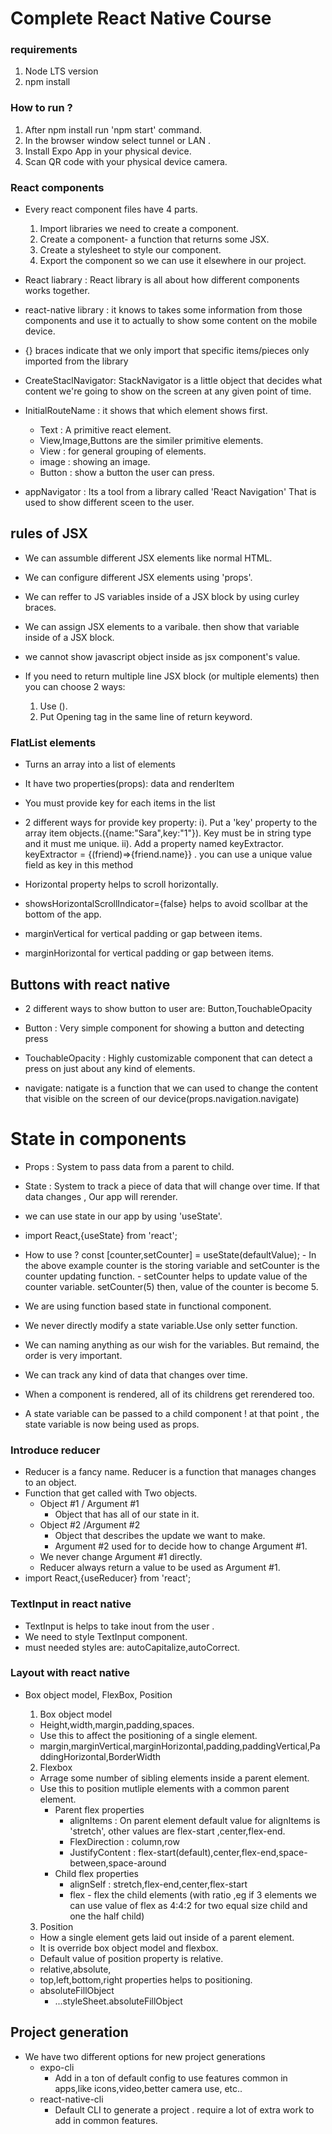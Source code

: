# Complete React Native Course

### requirements

1. Node LTS version
2. npm install

### How to run ?

1. After npm install run 'npm start' command.
2. In the browser window select tunnel or LAN .
3. Install Expo App in your physical device.
4. Scan QR code with your physical device camera.

### React components

- Every react component files have 4 parts.

  1. Import libraries we need to create a component.
  2. Create a component- a function that returns some JSX.
  3. Create a stylesheet to style our component.
  4. Export the component so we can use it elsewhere in our project.

- React liabrary : React library is all about how different components works together.
- react-native library : it knows to takes some information from those components and use it to actually to show some content on the mobile device.
- {} braces indicate that we only import that specific items/pieces only imported from the library
- CreateStaclNavigator: StackNavigator is a little object that decides what content we're going to show on the screen at any given point of time.
- InitialRouteName : it shows that which element shows first.

  - Text : A primitive react element.
  - View,Image,Buttons are the similer primitive elements.
  - View : for general grouping of elements.
  - image : showing an image.
  - Button : show a button the user can press.

- appNavigator : Its a tool from a library called 'React Navigation' That is used to show different sceen to the user.

## rules of JSX
- We can assumble different JSX elements like normal HTML.
- We can configure different JSX elements using 'props'.
- We can reffer to JS variables inside of a JSX block by using curley braces.
- We can assign JSX elements to a varibale. then show that variable inside of a JSX block.

- we cannot show javascript object inside as jsx component's value.
   
- If you need to return multiple line JSX block (or multiple elements) then you can choose 2 ways:
    1. Use ().
    2. Put Opening tag in the same line of return keyword.

### FlatList elements
 - Turns an array into a list of elements
 - It have two properties(props): data and renderItem
 - You must provide key for each items in the list

 - 2 different ways for provide key property:
    i). Put a 'key' property to the array item objects.({name:"Sara",key:"1"}).
        Key must be in string type and it must me unique.
    ii). Add a property named keyExtractor.
        keyExtractor = {(friend)=>{friend.name}}  . you can use a unique value field as key in this method
- Horizontal property helps to scroll horizontally.
- showsHorizontalScrollIndicator={false}  helps to avoid scollbar at the bottom of the app.
- marginVertical for vertical padding or gap between items.
- marginHorizontal for vertical padding or gap between items.

## Buttons with react native
- 2 different ways to show button to user are: Button,TouchableOpacity
- Button : Very simple component for showing a button and detecting press 
- TouchableOpacity : Highly customizable component that can detect a press on just about any kind of elements.

- navigate: natigate is a function that we can used to change the content that visible on the screen of our device(props.navigation.navigate)

# State in components
- Props : System to pass data from a parent to child.
- State : System to track a piece  of data that will change  over time. If that data changes , Our app will rerender.
- we can use state in our app by using 'useState'.
- import React,{useState} from 'react';

- How to use ?
     const [counter,setCounter] = useState(defaultValue);
      - In the above example counter is the storing variable and setCounter is the counter updating function.
      - setCounter helps to update value of the counter variable.
        setCounter(5) then, value of the counter is become 5.

- We are using function based state in functional component.
- We never directly modify a state variable.Use only setter function.
- We can naming anything as our wish for the variables. But remaind, the order is very important.
- We can track any kind of data that changes over time.
- When a component is rendered, all of its childrens get rerendered too.
- A state variable can  be passed  to a child component ! at that point , the state  variable is now being used as props.

### Introduce reducer
- Reducer is a fancy name. Reducer is a function that manages changes to an object.
- Function that get called with Two objects.
    - Object #1 / Argument #1
        * Object that has all of our state in it.
    - Object #2 /Argument #2 
        * Object that describes the update we want to make.
        * Argument #2 used for to decide how to change Argument #1.
    - We never change Argument #1 directly.
    - Reducer always return a value to be used as Argument #1.
- import React,{useReducer} from 'react';

### TextInput in react native
- TextInput is helps to take inout from the user .
- We need to style TextInput component.
- must needed styles are: autoCapitalize,autoCorrect.

### Layout with react native
- Box object model, FlexBox, Position
    1. Box object model
    - Height,width,margin,padding,spaces.
    - Use this to affect the positioning of a single element.
    - margin,marginVertical,marginHorizontal,padding,paddingVertical,PaddingHorizontal,BorderWidth
    
    2. Flexbox 
    - Arrage some number of sibling elements inside a parent element.
    - Use this to position mutliple elements with a common parent element.
       * Parent flex properties
            - alignItems : On parent element default value for alignItems is 'stretch', other values are flex-start ,center,flex-end.
            - FlexDirection : column,row 
            - JustifyContent : flex-start(default),center,flex-end,space-between,space-around
        * Child flex properties
            - alignSelf : stretch,flex-end,center,flex-start
            - flex - flex the child elements (with ratio ,eg if 3 elements  we can use value of flex as 4:4:2 for two equal size child and one the half child)

    3. Position
    - How a single element gets laid out inside of a parent element.
    - It is override box object model and flexbox.
    - Default value of position property is relative.
    - relative,absolute,
    - top,left,bottom,right properties helps to positioning. 
    - absoluteFillObject
        - ...styleSheet.absoluteFillObject


## Project generation
- We have two different options for new project generations
    * expo-cli
        - Add in a ton of default config to use features common in apps,like icons,video,better camera use, etc..
    * react-native-cli
        - Default CLI to generate a project . require a lot of extra work to add in common features.

